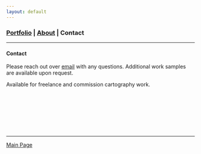 ```yaml
---
layout: default
---
```

<title>Glenn Ingram Cartography</title>

### [Portfolio](./index.md) | [About](./about.md) | Contact
 <hr> 
 
#### Contact

Please reach out over [email](mailto:gi.ingram001@gmail.com) with any questions. Additional work samples are available upon request.

Available for freelance and commission cartography work.

<br>
<br>
<br>
<br>
<br>
<br>

<hr> 

[Main Page](./)
